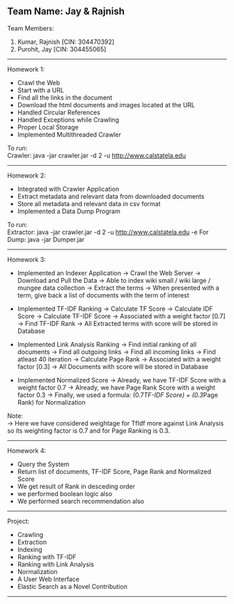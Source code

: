 Team Name: Jay & Rajnish                                                                                                                 
------------------------------------------------------------------------------------

Team Members:                                                                                                                           
1. Kumar, Rajnish [CIN: 304470392]                                                                                                                                                                                                               
2. Purohit, Jay [CIN: 304455065]

------------------------------------------------------------------------------------
Homework 1: <A Crawler Application>
* Crawl the Web
* Start with a URL
* Find all the links in the document
* Download the html documents and images located at the URL
* Handled Circular References
* Handled Exceptions while Crawling
* Proper Local Storage
* Implemented Multithreaded Crawler

To run:                                                                                                                                 
Crawler: java -jar crawler.jar -d 2 -u http://www.calstatela.edu

------------------------------------------------------------------------------------
Homework 2: <An Extractor Applpication>
* Integrated with Crawler Application
* Extract metadata and relevant data from downloaded documents
* Store all metadata and relevant data in csv format <No database used in this hw>
* Implemented a Data Dump Program

To run:                                                                                                                                 
Extractor: java -jar crawler.jar -d 2 -u http://www.calstatela.edu -e
For Dump: java -jar Dumper.jar

------------------------------------------------------------------------------------

Homework 3: <Indexing and Ranking Application>                                                                                                                                                                                                                  
* Implemented an Indexer Application                                                                                                       -> Crawl the Web Server                                                                                                                  -> Download and Pull the Data                                                                                                            -> Able to index wiki small / wiki large / mungee data collection                                                                        -> Extract the terms                                                                                                                     -> When presented with a term, give back a list of documents with the term of interest                                                    
* Implemented TF-IDF Ranking 
-> Calculate TF Score
-> Calculate IDF Score
-> Calculate TF-IDF Score
-> Associated with a weight factor [0.7]
-> Find TF-IDF Rank
-> All Extracted terms with score will be stored in Database

* Implemented Link Analysis Ranking
-> Find initial ranking of all documents
-> Find all outgoing links
-> Find all incoming links
-> Find atleast 40 iteration 
-> Calculate Page Rank
-> Associated with a weight factor [0.3]
-> All Documents with score will be stored in Database

* Implemented Normalized Score
-> Already, we have TF-IDF Score with a weight factor 0.7
-> Already, we have Page Rank Score with a weight factor 0.3
-> Finally, we used a formula: (0.7*TF-IDF Score) + (0.3*Page Rank) for Normalization

Note:                                                                                                                                     
-> Here we have considered weightage for TfIdf more against Link Analysis so its weighting factor is 0.7 and for Page Ranking is 0.3.

------------------------------------------------------------------------------------
Homework 4: <A Simple User Web Interface>
* Query the System
* Return list of documents, TF-IDF Score, Page Rank and Normalized Score
* We get result of Rank in desceding order
* we performed boolean logic also
* We performed search recommendation also

------------------------------------------------------------------------------------
Project: <A Complete Search Engine>
* Crawling
* Extraction
* Indexing
* Ranking with TF-IDF
* Ranking with Link Analysis
* Normalization
* A User Web Interface
* Elastic Search as a Novel Contribution     

------------------------------------------------------------------------------------
